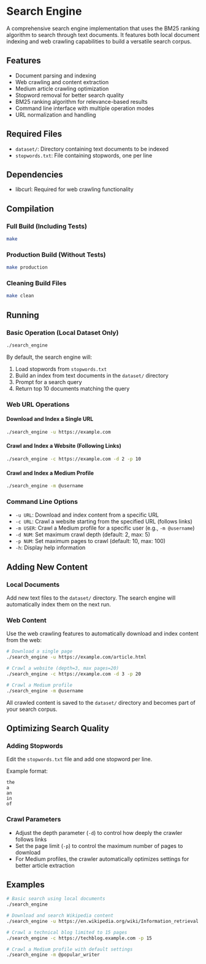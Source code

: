# Search Engine

A comprehensive search engine implementation that uses the BM25 ranking algorithm to search through text documents. It features both local document indexing and web crawling capabilities to build a versatile search corpus.

## Features

- Document parsing and indexing
- Web crawling and content extraction
- Medium article crawling optimization
- Stopword removal for better search quality
- BM25 ranking algorithm for relevance-based results
- Command line interface with multiple operation modes
- URL normalization and handling

## Required Files

- `dataset/`: Directory containing text documents to be indexed
- `stopwords.txt`: File containing stopwords, one per line

## Dependencies

- libcurl: Required for web crawling functionality

## Compilation

### Full Build (Including Tests)
```bash
make
```

### Production Build (Without Tests)
```bash
make production
```

### Cleaning Build Files
```bash
make clean
```

## Running

### Basic Operation (Local Dataset Only)
```bash
./search_engine
```

By default, the search engine will:
1. Load stopwords from `stopwords.txt`
2. Build an index from text documents in the `dataset/` directory
3. Prompt for a search query
4. Return top 10 documents matching the query

### Web URL Operations

#### Download and Index a Single URL
```bash
./search_engine -u https://example.com
```

#### Crawl and Index a Website (Following Links)
```bash
./search_engine -c https://example.com -d 2 -p 10
```

#### Crawl and Index a Medium Profile
```bash
./search_engine -m @username
```

### Command Line Options

- `-u URL`: Download and index content from a specific URL
- `-c URL`: Crawl a website starting from the specified URL (follows links)
- `-m USER`: Crawl a Medium profile for a specific user (e.g., `-m @username`)
- `-d NUM`: Set maximum crawl depth (default: 2, max: 5)
- `-p NUM`: Set maximum pages to crawl (default: 10, max: 100)
- `-h`: Display help information

## Adding New Content

### Local Documents
Add new text files to the `dataset/` directory. The search engine will automatically index them on the next run.

### Web Content
Use the web crawling features to automatically download and index content from the web:

```bash
# Download a single page
./search_engine -u https://example.com/article.html

# Crawl a website (depth=3, max pages=20)
./search_engine -c https://example.com -d 3 -p 20

# Crawl a Medium profile
./search_engine -m @username
```

All crawled content is saved to the `dataset/` directory and becomes part of your search corpus.

## Optimizing Search Quality

### Adding Stopwords

Edit the `stopwords.txt` file and add one stopword per line.

Example format:
```
the
a
an
in
of
```

### Crawl Parameters

- Adjust the depth parameter (`-d`) to control how deeply the crawler follows links
- Set the page limit (`-p`) to control the maximum number of pages to download
- For Medium profiles, the crawler automatically optimizes settings for better article extraction

## Examples

```bash
# Basic search using local documents
./search_engine

# Download and search Wikipedia content
./search_engine -u https://en.wikipedia.org/wiki/Information_retrieval

# Crawl a technical blog limited to 15 pages
./search_engine -c https://techblog.example.com -p 15

# Crawl a Medium profile with default settings
./search_engine -m @popular_writer
```
